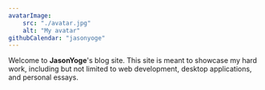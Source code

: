 ```yaml
---
avatarImage:
    src: "./avatar.jpg"
    alt: "My avatar"
githubCalendar: "jasonyoge"
---
```

Welcome to **JasonYoge**'s blog site. This site is meant to showcase my hard work, including but not limited to web development, desktop applications, and personal essays.
